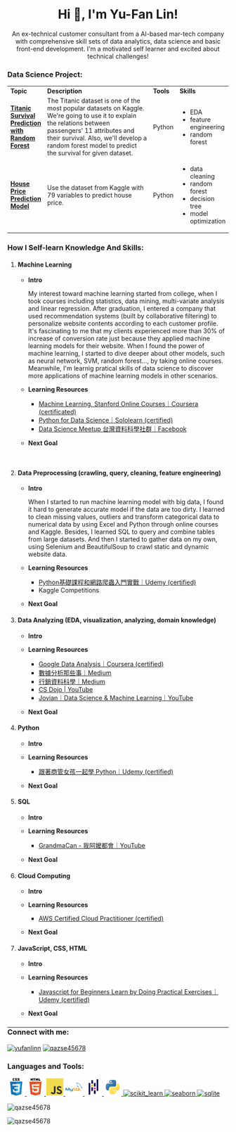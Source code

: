 <h1 align="center">Hi 🎃, I'm Yu-Fan Lin!</h1>
<div align = "center"><span text-align="center">An ex-technical customer consultant from a AI-based mar-tech company with comprehensive skill sets of data analytics, data science and basic front-end development. I'm a motivated self learner and excited about technical challenges!</span></div>

<h3 align="left">Data Science Project:</h3>
<table>
  <tr>
    <td><b>Topic</td>
    <td width = 400px;><b>Description</td>
    <td><b> Tools</td>
    <td><b>Skills</td>
  </tr>
  <tr>
    <td><a href = "https://github.com/qazse45678/Titanic-Survival-Prediction-with-Random-Forest/tree/main"><span><b>Titanic Survival Prediction with Random Forest</b></span></a></td>
    <td><span style = "font-size: '10px';">The Titanic dataset is one of the most popular datasets on Kaggle. We're going to use it to explain the relations between passengers' 11 attributes and their survival. Also, we'll develop a random forest model to predict the survival for given dataset.</span></td>
    <td><span>Python</span></td>
    <td><ul>
      <li> EDA
      <li> feature engineering
      <li> random forest
      </span></td>
  </tr>
  <tr>
    <td><a href = "https://github.com/qazse45678/House-Price-Prediction-Model"><span><b>House Price Prediction Model</b></span></a></td>
    <td><span style = "font-size: '10px';">Use the dataset from Kaggle with 79 variables to predict house price.</span></td>
    <td><span>Python</span></td>
    <td><ul>
      <li> data cleaning
      <li> random forest
      <li> decision tree
      <li> model optimization
      </span></td>
  </tr>
</table>

<h3 align="left">How I Self-learn Knowledge And Skills:</h3>
<ol>
  <li><h4>Machine Learning</h4> 
    <ul>
      <li><p><b>Intro</b></p>
          <p>My interest toward machine learning started from college, when I took courses including statistics, data mining, multi-variate analysis and linear regression. After graduation, I entered a company that used recommendation systems (built by collaborative filtering) to personalize website contents according to each customer profile. It's fascinating to me that my clients experienced more than 30% of increase of conversion rate just because they applied machine learning models for their website. When I found the power of machine learning, I started to dive deeper about other models, such as neural network, SVM, random forest..., by taking online courses. Meanwhile, I'm learnig pratical skills of data science to discover more applications of machine learning models in other scenarios.</p>
      </li>
      <li><p><b>Learning Resources</b></p>
          <p>
            <ul>
                <li>
                    <a href = "https://www.coursera.org/account/accomplishments/verify/VABDHB6DNZZK">Machine Learning, Stanford Online Courses｜Coursera (certificated)</a></li>
                <li>
                    <a href = "https://www.sololearn.com/Certificate/CT-SAWTRIAQ/png">Python for Data Science｜Sololearn (certified)</a></li>
                <li>
                    <a href = "https://www.facebook.com/groups/datasciencemeetup/">Data Science Meetup 台灣資料科學社群｜Facebook</a></li>
             </ul>
          <p>
      </li>
      <li><p><b>Next Goal</b></p>
          <p></p>
      </li>
     </ul>
  </li>
  <br>
  <li><h4>Data Preprocessing (crawling, query, cleaning, feature engineering)</h4> 
    <ul>
      <li><p><b>Intro</b></p>
        <p>When I started to run machine learning model with big data, I found it hard to generate accurate model if the data are too dirty. I learned to clean missing values, outliers and transform categorical data to numerical data by using Excel and Python through online courses and Kaggle.
Besides, I learned SQL to query and combine tables from large datasets. And then I started to gather data  on my own, using Selenium and BeautifulSoup to crawl static and dynamic website data.</p>
      </li>
      <li><p><b>Learning Resources</b></p>
          <p>
            <ul>
                <li>
                    <a href = "https://www.udemy.com/certificate/UC-845c93b5-07cb-4723-891d-abc766c6662e/">Python基礎課程和網路爬蟲入門實戰｜Udemy (certified)</a></li>
                <li>Kaggle Competitions</li>
            </ul>
          </p>
      </li>
      <li><p><b>Next Goal</b></p>
        <p></p>
      </li>
     </ul>
  </li>
  <li><h4>Data Analyzing (EDA, visualization, analyzing, domain knowledge)</h4> 
    <ul>
      <li><p><b>Intro</b></p>
        <p></p>
      </li>
      <li><p><b>Learning Resources</b></p>
          <p>
              <ul>
                  <li>
                      <a href = "https://www.coursera.org/account/accomplishments/professional-cert/R3HRJB4RRHRZ">Google Data Analysis｜Coursera (certified)</a></li>
                  <li><a href = "https://medium.com/@allaboutdataanalysis">數據分析那些事｜Medium</a></li>
                  <li><a href = "https://medium.com/@aitmr1234567890">行銷資料科學｜Medium</a></li>
                  <li><a href = "https://www.youtube.com/@CSDojo">CS Dojo | YouTube</a></li>
                  <li><a href = "https://www.youtube.com/@jovianhq">Jovian｜Data Science & Machine Learning｜YouTube</a></li>
              </ul>
          </p>
      </li>
      <li><p><b>Next Goal</b></p>
        <p></p>
      </li>
     </ul>
  </li>
  <li><h4>Python</h4> 
    <ul>
      <li><p><b>Intro</b></p>
          <p></p>
      </li>
      <li><p><b>Learning Resources</b></p>
          <p>
              <ul>
                  <li><a href = "https://www.udemy.com/certificate/UC-0ca9090b-3036-4074-8f27-23ebd49aff89/">跟著商管女孩一起學 Python｜Udemy (certified)</a></li>
              </ul>
          </p>
      </li>
      <li><b>Next Goal</b>
          <p></p>
      </li>
     </ul>
  </li>
  <li><h4>SQL</h4> 
    <ul>
      <li><p><b>Intro</b></p>
          <p></p>
      </li>
      <li><p><b>Learning Resources</b></p>
          <p>
              <ul>
                  <li><a href = "https://www.youtube.com/@GrandmaCan">GrandmaCan - 我阿嬤都會｜YouTube</a></li>
              </ul>
          </p>
      </li>
      <li><b>Next Goal</b>
          <p></p>
      </li>
     </ul>
  </li>
  <li><h4>Cloud Computing</h4> 
    <ul>
      <li><p><b>Intro</b></p>
          <p></p>
      </li>
      <li><p><b>Learning Resources</b></p>
          <p>
              <ul>
                  <li><a href = "https://aws.amazon.com/verification">AWS Certified Cloud Practitioner (certified)</a></li>
              </ul>
          </p>
      </li>
      <li><b>Next Goal</b>
          <p></p>
      </li>
     </ul>
  </li>
  <li><h4>JavaScript, CSS, HTML</h4> 
    <ul>
      <li><p><b>Intro</b></p>
          <p></p>
      </li>
      <li><p><b>Learning Resources</b></p>
          <p>
              <ul>
                  <li><a href = "https://useinsider.udemy.com/certificate/UC-853258c8-fcaf-45d4-8335-eca0f70bacb3/">Javascript for Beginners Learn by Doing Practical Exercises｜Udemy (certified)</a></li>
              </ul>
          </p>
      </li>
      <li><b>Next Goal</b>
          <p></p>
      </li>
     </ul>
  </li>
</ol>
    
<h3 style = "border-top: 1px solid;" align="left">Connect with me:</h3>
<p align="left">
<a href="https://linkedin.com/in/yufanlinn" target="blank"><img align="center" src="https://raw.githubusercontent.com/rahuldkjain/github-profile-readme-generator/master/src/images/icons/Social/linked-in-alt.svg" alt="yufanlinn" height="30" width="40" /></a>
<a href="https://kaggle.com/qazse45678" target="blank"><img align="center" src="https://raw.githubusercontent.com/rahuldkjain/github-profile-readme-generator/master/src/images/icons/Social/kaggle.svg" alt="qazse45678" height="30" width="40" /></a>
</p>

<h3 align="left">Languages and Tools:</h3>
<p align="left"> <a href="https://www.w3schools.com/css/" target="_blank" rel="noreferrer"> <img src="https://raw.githubusercontent.com/devicons/devicon/master/icons/css3/css3-original-wordmark.svg" alt="css3" width="40" height="40"/> </a> <a href="https://www.w3.org/html/" target="_blank" rel="noreferrer"> <img src="https://raw.githubusercontent.com/devicons/devicon/master/icons/html5/html5-original-wordmark.svg" alt="html5" width="40" height="40"/> </a> <a href="https://developer.mozilla.org/en-US/docs/Web/JavaScript" target="_blank" rel="noreferrer"> <img src="https://raw.githubusercontent.com/devicons/devicon/master/icons/javascript/javascript-original.svg" alt="javascript" width="40" height="40"/> </a> <a href="https://www.mysql.com/" target="_blank" rel="noreferrer"> <img src="https://raw.githubusercontent.com/devicons/devicon/master/icons/mysql/mysql-original-wordmark.svg" alt="mysql" width="40" height="40"/> </a> <a href="https://pandas.pydata.org/" target="_blank" rel="noreferrer"> <img src="https://raw.githubusercontent.com/devicons/devicon/2ae2a900d2f041da66e950e4d48052658d850630/icons/pandas/pandas-original.svg" alt="pandas" width="40" height="40"/> </a> <a href="https://www.python.org" target="_blank" rel="noreferrer"> <img src="https://raw.githubusercontent.com/devicons/devicon/master/icons/python/python-original.svg" alt="python" width="40" height="40"/> </a> <a href="https://scikit-learn.org/" target="_blank" rel="noreferrer"> <img src="https://upload.wikimedia.org/wikipedia/commons/0/05/Scikit_learn_logo_small.svg" alt="scikit_learn" width="40" height="40"/> </a> <a href="https://seaborn.pydata.org/" target="_blank" rel="noreferrer"> <img src="https://seaborn.pydata.org/_images/logo-mark-lightbg.svg" alt="seaborn" width="40" height="40"/> </a> <a href="https://www.sqlite.org/" target="_blank" rel="noreferrer"> <img src="https://www.vectorlogo.zone/logos/sqlite/sqlite-icon.svg" alt="sqlite" width="40" height="40"/> </a> </p>

<p><img align="center" src="https://github-readme-stats.vercel.app/api/top-langs?username=qazse45678&show_icons=true&locale=en&layout=compact" alt="qazse45678" /></p>
<p align="left"> <img src="https://komarev.com/ghpvc/?username=qazse45678&label=Profile%20views&color=0e75b6&style=flat" alt="qazse45678" /> </p>

